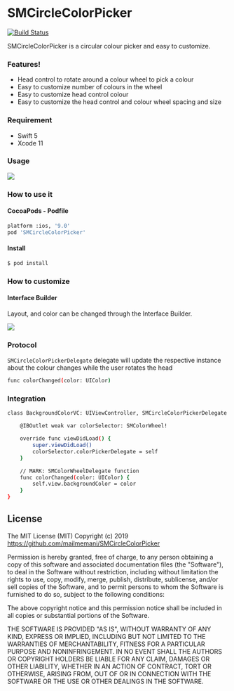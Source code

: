 # SMCircleColorPicker

[![Build Status](https://travis-ci.org/joemccann/dillinger.svg?branch=master)](https://travis-ci.org/joemccann/dillinger)

SMCircleColorPicker is a circular colour picker and easy to customize.

### Features!
* Head control to rotate around a colour wheel to pick a colour
* Easy to customize number of colours in the wheel
* Easy to customize head control colour
* Easy to customize the head control and colour wheel spacing and size

### Requirement
* Swift 5
* Xcode 11

### Usage
![](https://raw.githubusercontent.com/mailmemani/SMCircleColorPicker/screeshots/gifs/demo.gif)

### How to use it

#### CocoaPods - Podfile

```sh
platform :ios, '9.0'
pod 'SMCircleColorPicker'
```

#### Install
```sh
$ pod install
```

### How to customize


#### Interface Builder
Layout, and color can be changed through the Interface Builder.

![](https://raw.githubusercontent.com/mailmemani/SMCircleColorPicker/screeshots/gifs/xib.gif)


### Protocol

`SMCircleColorPickerDelegate` delegate will update the respective instance about the colour changes while the user rotates the head

```sh
func colorChanged(color: UIColor)
```

### Integration

```sh
class BackgroundColorVC: UIViewController, SMCircleColorPickerDelegate {

    @IBOutlet weak var colorSelector: SMColorWheel!

    override func viewDidLoad() {
        super.viewDidLoad()
        colorSelector.colorPickerDelegate = self
    }

    // MARK: SMColorWheelDelegate function
    func colorChanged(color: UIColor) {
        self.view.backgroundColor = color
    }
}
```

License
----

The MIT License (MIT) Copyright (c) 2019 https://github.com/mailmemani/SMCircleColorPicker

Permission is hereby granted, free of charge, to any person obtaining a copy of this software and associated documentation files (the "Software"), to deal in the Software without restriction, including without limitation the rights to use, copy, modify, merge, publish, distribute, sublicense, and/or sell copies of the Software, and to permit persons to whom the Software is furnished to do so, subject to the following conditions:

The above copyright notice and this permission notice shall be included in all copies or substantial portions of the Software.

THE SOFTWARE IS PROVIDED "AS IS", WITHOUT WARRANTY OF ANY KIND, EXPRESS OR IMPLIED, INCLUDING BUT NOT LIMITED TO THE WARRANTIES OF MERCHANTABILITY, FITNESS FOR A PARTICULAR PURPOSE AND NONINFRINGEMENT. IN NO EVENT SHALL THE AUTHORS OR COPYRIGHT HOLDERS BE LIABLE FOR ANY CLAIM, DAMAGES OR OTHER LIABILITY, WHETHER IN AN ACTION OF CONTRACT, TORT OR OTHERWISE, ARISING FROM, OUT OF OR IN CONNECTION WITH THE SOFTWARE OR THE USE OR OTHER DEALINGS IN THE SOFTWARE.
